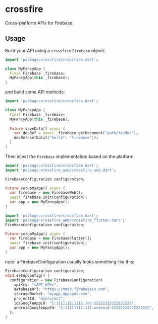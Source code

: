 # crossfire

Cross-platform APIs for Firebase.  

## Usage

Build your API using a `crossfire` `Firebase` object:

```dart
import 'package:crossfire/crossfire.dart';

class MyFancyApp {
  final Firebase _firebase;  
  MyFancyApp(this._firebase);
}
``` 

and build some API methods:

```dart
import 'package:crossfire/crossfire.dart';

class MyFancyApp {
  final Firebase _firebase;  
  MyFancyApp(this._firebase);
  
  Future saveData() async {
    var docRef = await _firebase.getDocument("path/to/doc");
    docRef.setData({"hello": "firebase"});
  }
}
``` 

Then inject the `Firebase` implementation based on the platform:

```dart
import 'package:crossfire/crossfire.dart';
import 'package:crossfire_web/crossfire_web.dart';

FirebaseConfiguration configuration;

Future setupMyApp() async {
  var firebase = new FirebaseWeb();
  await firebase.init(configuration);
  var app = new MyFancyApp();
}
```

```dart
import 'package:crossfire/crossfire.dart';
import 'package:crossfire_web/crossfire_flutter.dart';
FirebaseConfiguration configuration;

Future setupMyApp() async {
  var firebase = new FirebaseFlutter();
  await firebase.init(configuration);
  var app = new MyFancyApp();
}
```

note: a FirebaseConfiguration usually looks something like this:

```dart
FirebaseConfiguration configuration;
void setupConfig() {
  configuration = new FirebaseConfiguration(
    apiKey: "<API_KEY>",
    databaseUrl: "https://mydb.firebaseio.com",
    storageBucket: "myapp.appspot.com",
    projectId: "myproject",
    iosGoogleAppId: "1:111111111111:ios:22222222222222222",
    androidGoogleAppId: "1:111111111111:android:22222222222222222",
  );
}
```
